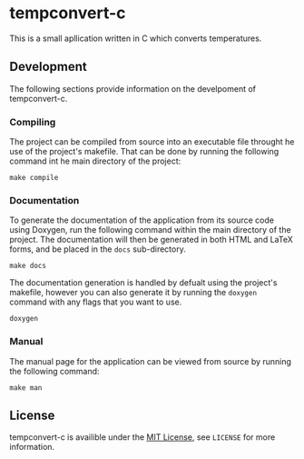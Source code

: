 # tempconvert-c
This is a small apllication written in C which converts temperatures.

## Development
The following sections provide information on the develpoment of tempconvert-c.

### Compiling
The project can be compiled from source into an executable file throught he use of the project's makefile. That can be done by running the following command int he main directory of the project:

```
make compile
```

### Documentation
To generate the documentation of the application from its source code using Doxygen, run the following command within the main directory of the project. The documentation will then be generated in both HTML and LaTeX forms, and be placed in the `docs` sub-directory.

```
make docs
```

The documentation generation is handled by defualt using the project's makefile, however you can also generate it by running the `doxygen` command with any flags that you want to use.

```
doxygen
```

### Manual
The manual page for the application can be viewed from source by running the following command:

```
make man
```

## License
tempconvert-c is availible under the [MIT License](http://opensource.org/licenses/MIT), see `LICENSE` for more information.
